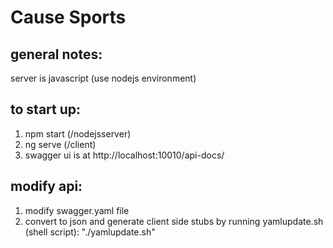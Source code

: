 # Cause Sports

## general notes:
server is javascript (use nodejs environment)

## to start up:
1. npm start (/nodejsserver)
1. ng serve (/client)
1. swagger ui is at http://localhost:10010/api-docs/


## modify api:
1. modify swagger.yaml file
1. convert to json and generate client side stubs by running yamlupdate.sh (shell script): "./yamlupdate.sh"
